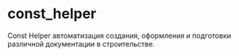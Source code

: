 # const_helper
Const Helper автоматизация создания, оформления и подготовки различной документации в строительстве.
